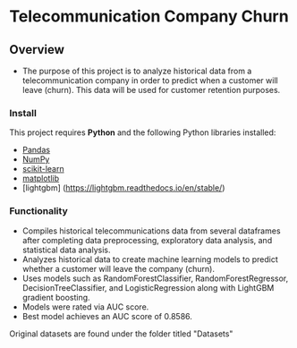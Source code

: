 # Telecommunication Company Churn

## Overview

* The purpose of this project is to analyze historical data from a
telecommunication company in order to predict when a customer will leave
(churn). This data will be used for customer retention purposes.

### Install

This project requires **Python** and the following Python libraries
installed:

- [Pandas](http://pandas.pydata.org/)
- [NumPy](http://www.numpy.org/)
- [scikit-learn](http://scikit-learn.org/stable/)
- [matplotlib](http://matplotlib.org/)
- [lightgbm] (https://lightgbm.readthedocs.io/en/stable/)

### Functionality

* Compiles historical telecommunications data from several dataframes
after completing data preprocessing, exploratory data analysis, and
statistical data analysis. 
* Analyzes historical data to create machine
learning models to predict whether a customer will leave the company
(churn). 
* Uses models such as RandomForestClassifier,
RandomForestRegressor, DecisionTreeClassifier, and LogisticRegression
along with LightGBM gradient boosting. 
* Models were rated via AUC
score. 
* Best model achieves an AUC score of 0.8586.

Original datasets are found under the folder titled "Datasets"
